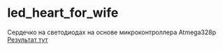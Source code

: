 # led_heart_for_wife
Сердечко на светодиодах на основе микроконтроллера Atmega328p
<Enter>
[Результат тут](led_heart_for_wife/result/result.mp4)

